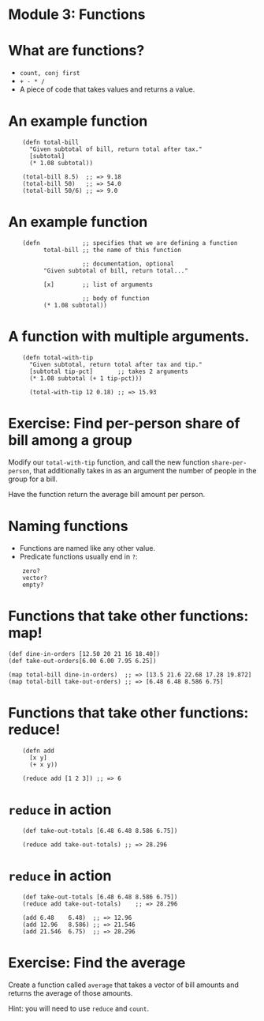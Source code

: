 # Module 3: Functions

# What are functions?

* `count, conj first`
* `+ - * /`
* A piece of code that takes values and returns a value.

# An example function

~~~
    (defn total-bill
      "Given subtotal of bill, return total after tax."
      [subtotal]
      (* 1.08 subtotal))

    (total-bill 8.5)  ;; => 9.18
    (total-bill 50)   ;; => 54.0
    (total-bill 50/6) ;; => 9.0
~~~

# An example function

~~~
    (defn            ;; specifies that we are defining a function
          total-bill ;; the name of this function

                     ;; documentation, optional
          "Given subtotal of bill, return total..."

          [x]        ;; list of arguments

                     ;; body of function
          (* 1.08 subtotal))
~~~

# A function with multiple arguments.

~~~
    (defn total-with-tip
      "Given subtotal, return total after tax and tip."
      [subtotal tip-pct]       ;; takes 2 arguments
      (* 1.08 subtotal (+ 1 tip-pct)))

      (total-with-tip 12 0.18) ;; => 15.93
~~~


# Exercise: Find per-person share of bill among a group

Modify our `total-with-tip` function, and call the new
function `share-per-person`, that additionally takes in as
an argument the number of people in the group for a bill.

Have the function return the average bill amount per person.

# Naming functions

  * Functions are named like any other value.
  * Predicate functions usually end in `?`:

~~~
    zero?
    vector?
    empty?
~~~

# Functions that take other functions: map!

~~~
(def dine-in-orders [12.50 20 21 16 18.40])
(def take-out-orders[6.00 6.00 7.95 6.25])

(map total-bill dine-in-orders)  ;; => [13.5 21.6 22.68 17.28 19.872]
(map total-bill take-out-orders) ;; => [6.48 6.48 8.586 6.75]
~~~


# Functions that take other functions: reduce!

~~~
    (defn add
      [x y]
      (+ x y))

    (reduce add [1 2 3]) ;; => 6
~~~

# `reduce` in action

~~~
    (def take-out-totals [6.48 6.48 8.586 6.75])

    (reduce add take-out-totals) ;; => 28.296
~~~

# `reduce` in action

~~~
    (def take-out-totals [6.48 6.48 8.586 6.75])
    (reduce add take-out-totals)    ;; => 28.296

    (add 6.48    6.48)  ;; => 12.96
    (add 12.96   8.586) ;; => 21.546
    (add 21.546  6.75)  ;; => 28.296
~~~

# Exercise: Find the average

Create a function called `average` that takes a vector of
bill amounts and returns the average of those amounts.

Hint: you will need to use `reduce` and `count`.
